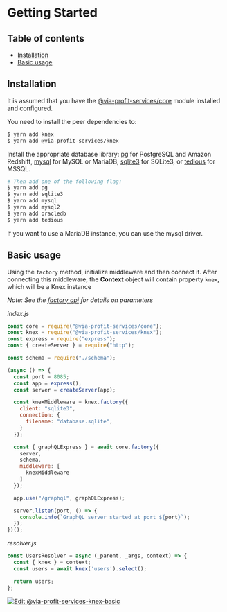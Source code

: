 # Getting Started

## Table of contents

- [Installation](#installation)
- [Basic usage](#basic-usage)

## Installation

It is assumed that you have the [@via-profit-services/core](../core.md) module installed and configured.

You need to install the peer dependencies to:

```bash
$ yarn add knex
$ yarn add @via-profit-services/knex
```

Install the appropriate database library: [pg](https://github.com/brianc/node-postgres) for PostgreSQL and Amazon Redshift, [mysql](https://github.com/felixge/node-mysql) for MySQL or MariaDB, [sqlite3](https://github.com/mapbox/node-sqlite3) for SQLite3, or [tedious](https://github.com/tediousjs/tedious) for MSSQL.

```bash
# Then add one of the following flag:
$ yarn add pg
$ yarn add sqlite3
$ yarn add mysql
$ yarn add mysql2
$ yarn add oracledb
$ yarn add tedious
```

If you want to use a MariaDB instance, you can use the mysql driver.


## Basic usage

Using the `factory` method, initialize middleware and then connect it. After connecting this middleware, the **Context** object will contain property `knex`, which will be a Knex instance

_Note: See the [factory api](./api.md#factory) for details on parameters_


_index.js_

```js
const core = require("@via-profit-services/core");
const knex = require("@via-profit-services/knex");
const express = require("express");
const { createServer } = require("http");

const schema = require("./schema");

(async () => {
  const port = 8085;
  const app = express();
  const server = createServer(app);

  const knexMiddleware = knex.factory({
    client: "sqlite3",
    connection: {
      filename: "database.sqlite",
    }
  });

  const { graphQLExpress } = await core.factory({
    server,
    schema,
    middleware: [
      knexMiddleware
    ]
  });

  app.use("/graphql", graphQLExpress);

  server.listen(port, () => {
    console.info(`GraphQL server started at port ${port}`);
  });
})();
```

_resolver.js_

```js
const UsersResolver = async (_parent, _args, context) => {
  const { knex } = context;
  const users = await knex('users').select();

  return users;
};
```


[![Edit @via-profit-services-knex-basic](https://codesandbox.io/static/img/play-codesandbox.svg)](https://codesandbox.io/s/via-profit-services-knex-basic-i8ebn?fontsize=14&hidenavigation=1&theme=dark)
